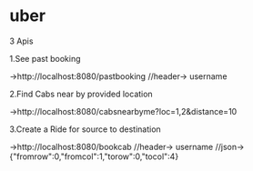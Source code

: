 # uber
3 Apis

1.See past booking

->http://localhost:8080/pastbooking
//header-> username

2.Find Cabs near by provided location

->http://localhost:8080/cabsnearbyme?loc=1,2&distance=10

3.Create a Ride for source to destination

->http://localhost:8080/bookcab
//header-> username
//json->{"fromrow":0,"fromcol":1,"torow":0,"tocol":4}
